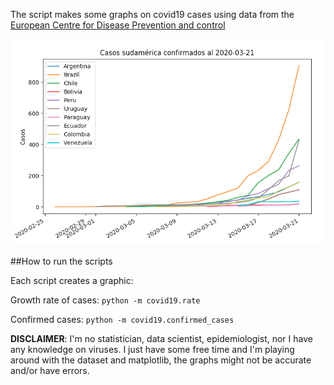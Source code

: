 The script makes some graphs on covid19 cases using data from the [European Centre for Disease Prevention and control](https://www.ecdc.europa.eu/en/publications-data/download-todays-data-geographic-distribution-covid-19-cases-worldwide)

![plot 01](plot_01.png "LATAM confirmed cases")


##How to run the scripts

Each script creates a graphic:

Growth rate of cases:
``python -m covid19.rate``

Confirmed cases:
``python -m covid19.confirmed_cases``

**DISCLAIMER**: I'm no statistician, data scientist, epidemiologist, nor I have any knowledge on viruses. I just have some free time and I'm playing around with the dataset and matplotlib, the graphs might not be accurate and/or have errors.

